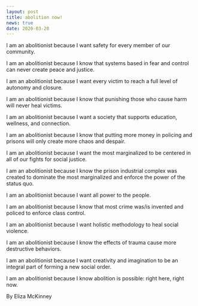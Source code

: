 ```yaml
---
layout: post
title: abolition now!
news: true
date: 2020-03-20
---
```


I am an abolitionist because I want safety for every member of our community.

I am an abolitionist because I know that systems based in fear and control
can never create peace and justice.

I am an abolitionist because I want every victim to reach a full level of
autonomy and closure.

I am an abolitionist because I know that punishing those who cause harm will
never heal victims.
<!--more-->

I am an abolitionist because I want a society that supports education,
wellness, and connection.

I am an abolitionist because I know that putting more money in policing and
prisons will only create more chaos and despair.

I am an abolitionist because I want the most marginalized to be centered in
all of our fights for social justice.

I am an abolitionist because I know the prison industrial complex was created
to dominate the most marginalized and enforce the power of the status quo.

I am an abolitionist because I want all power to the people.

I am an abolitionist because I know that most crime was/is invented and policed
to enforce class control.

I am an abolitionist because I want holistic methodology to heal social violence.

I am an abolitionist because I know the effects of trauma cause more destructive
behaviors.

I am an abolitionist because I want creativity and imagination to be an integral
part of forming a new social order.

I am an abolitionist because I know abolition is possible: right here, right now.

By Eliza McKinney

